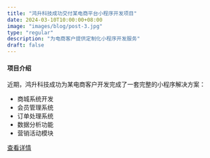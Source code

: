 ```yaml
---
title: "鸿升科技成功交付某电商平台小程序开发项目"
date: 2024-03-10T10:00:00+08:00
image: "images/blog/post-3.jpg"
type: "regular"
description: "为电商客户提供定制化小程序开发服务"
draft: false
---
```


#### 项目介绍

近期，鸿升科技成功为某电商客户开发完成了一套完整的小程序解决方案：

- 商城系统开发
- 会员管理系统
- 订单处理系统
- 数据分析功能
- 营销活动模块

[查看详情](#)